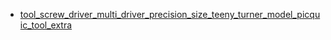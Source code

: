 * [tool_screw_driver_multi_driver_precision_size_teeny_turner_model_picquic_tool_extra](tool_screw_driver_multi_driver_precision_size_teeny_turner_model_picquic_tool_extra)
